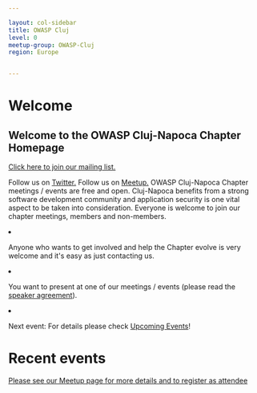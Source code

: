 ```yaml
---

layout: col-sidebar
title: OWASP Cluj
level: 0
meetup-group: OWASP-Cluj
region: Europe


---
```


# Welcome

## Welcome to the OWASP Cluj-Napoca Chapter Homepage

[Click here to join our mailing list.](https://groups.google.com/a/owasp.org/forum/#!overview)


Follow us on [Twitter.](https://twitter.com/OWASPCluj)
Follow us on
[Meetup.](https://www.meetup.com/OWASP-Cluj/)
OWASP Cluj-Napoca Chapter meetings / events are free and open.
Cluj-Napoca benefits from a strong software development community and
application security is one vital aspect to be taken into consideration.
Everyone is welcome to join our chapter meetings, members and
non-members.


<li>

Anyone who wants to get involved and help the Chapter evolve is very
welcome and it's easy as just contacting us.

</li>

<li>

You want to present at one of our meetings / events (please read the
[speaker agreement](https://www.owasp.org/index.php/Speaker_Agreement)).

</li>

<li>


</li>

Next event:
For details please check [Upcoming
Events](https://www.owasp.org/index.php/Cluj#tab=Upcoming_events)\!

# Recent events

[Please see our Meetup page for more details and to register as attendee](https://www.meetup.com/OWASP-Cluj/)



